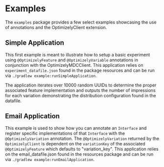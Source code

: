 # Examples

The `examples` package provides a few select examples showcasing the use of annotations
and the OptimizelyClient extension.

## Simple Application

This first example is meant to illustrate how to setup a basic experiment using
`@OptimizelyFeature` and `@OptimizelyVariable` annotations in conjunction with the
OptimizelyMDCClient. This application relies on `experiment_datafile.json` found in the
package resources and can be run via `./gradlew example:runSimpleApplication`.

The application iterates over 10000 random UUIDs to determine the proper associated feature
implementation and outputs the number of impressions for each variation demonstrating the
distribution configuration found in the datafile.

## Email Application

This example is used to show how you can annotate an `Interface` and register specific
implementations of that `Interface` with the `@OptimizelyVariation` annotation. The
`@OptimizelyVariation` returned by the `OptimizelyClient` is dependent on the `variationKey`
of the associated `@OptimizelyFeature` which defaults to "variation_key". This application
relies on the email_datafile.json found in the resources package and can be run via
`./gradlew example:runEmailApplication`.